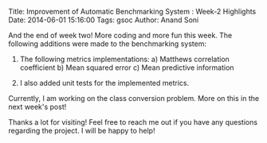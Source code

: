 Title: Improvement of Automatic Benchmarking System : Week-2 Highlights
Date: 2014-06-01 15:16:00
Tags: gsoc
Author: Anand Soni

And the end of week two! More coding and more fun this week. The following additions were made to the benchmarking system:

1. The following metrics implementations:
    a) Matthews correlation coefficient
    b) Mean squared error
    c) Mean predictive information

2. I also added unit tests for the implemented metrics.

Currently, I am working on the class conversion problem. More on this in the next week's post!

Thanks a lot for visiting! Feel free to reach me out if you have any questions regarding the project. I will be happy to help!
